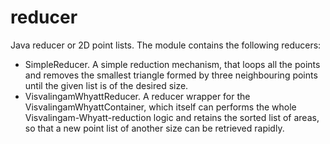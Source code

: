 reducer
=======

Java reducer or 2D point lists.
The module contains the following reducers:
- SimpleReducer. A simple reduction mechanism, that loops all the points and removes the smallest triangle
  formed by three neighbouring points until the given list is of the desired size.
- VisvalingamWhyattReducer. A reducer wrapper for the VisvalingamWhyattContainer, which itself can
  performs the whole Visvalingam-Whyatt-reduction logic and retains the sorted list of areas, so that
  a new point list of another size can be retrieved rapidly.
